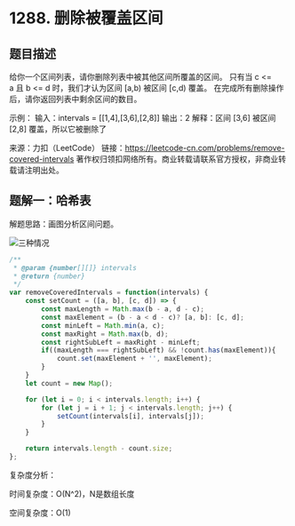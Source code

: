 # 1288. 删除被覆盖区间

## 题目描述

给你一个区间列表，请你删除列表中被其他区间所覆盖的区间。
只有当 c <= a 且 b <= d 时，我们才认为区间 [a,b) 被区间 [c,d) 覆盖。
在完成所有删除操作后，请你返回列表中剩余区间的数目。

示例：
输入：intervals = [[1,4],[3,6],[2,8]]
输出：2
解释：区间 [3,6] 被区间 [2,8] 覆盖，所以它被删除了

来源：力扣（LeetCode）
链接：https://leetcode-cn.com/problems/remove-covered-intervals
著作权归领扣网络所有。商业转载请联系官方授权，非商业转载请注明出处。

## 题解一：哈希表

解题思路：画图分析区间问题。

![三种情况](http://a1.qpic.cn/psc?/V50vddMl0YvJ9c0IGUY913J7mG1rVs8G/bqQfVz5yrrGYSXMvKr.cqcmZtWD33oHUQLWK4zUnOzd*ob0ihm7nuID.PbFZ*cGnUnuLNsLKibTZDqDj5sd8qn9oJRy0jlsfBjg*E7zUzh4!/c&ek=1&kp=1&pt=0&bo=IAOwAQAAAAAAF6M!&tl=3&vuin=741183972&tm=1609768800&sce=60-2-2&rf=0-0)

```javascript
/**
 * @param {number[][]} intervals
 * @return {number}
 */
var removeCoveredIntervals = function(intervals) {
    const setCount = ([a, b], [c, d]) => {
        const maxLength = Math.max(b - a, d - c);
        const maxElement = (b - a < d - c)? [a, b]: [c, d];
        const minLeft = Math.min(a, c);
        const maxRight = Math.max(b, d);
        const rightSubLeft = maxRight - minLeft;
        if((maxLength === rightSubLeft) && !count.has(maxElement)){
            count.set(maxElement + '', maxElement);
        }
    }
    let count = new Map();

    for (let i = 0; i < intervals.length; i++) {
        for (let j = i + 1; j < intervals.length; j++) {
            setCount(intervals[i], intervals[j]);
        }
    }

    return intervals.length - count.size;
};
```

复杂度分析：

时间复杂度：O(N^2)，N是数组长度

空间复杂度：O(1)